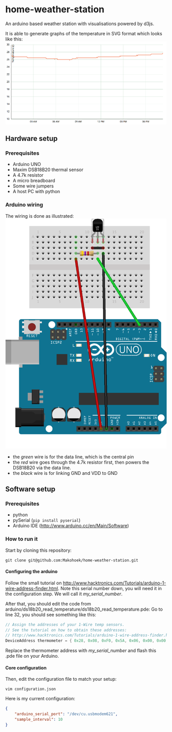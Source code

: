 home-weather-station
====================

An arduino based weather station with visualisations powered by d3js.

It is able to generate graphs of the temperature in SVG format which looks like this:
![visualization](./readme_images/data_visualisation_screenshot.png)

Hardware setup
--------------
### Prerequisites
* Arduino UNO
* Maxim DSB18B20 thermal sensor
* A 4.7k resistor
* A micro breadboard
* Some wire jumpers
* A host PC with python

### Arduino wiring
The wiring is done as illustrated:
![visualization](./readme_images/arduino_wiring.png)
* the *green* wire is for the data line, which is the central pin
* the *red* wire goes through the 4.7k resistor first, then powers the DSB18B20
  via the data line.
* the *black* wire is for linking GND and VDD to GND

Software setup
--------------
### Prerequisites
* python
* pySerial (`pip install pyserial`)
* Arduino IDE (http://www.arduino.cc/en/Main/Software)

### How to run it
Start by cloning this repository:

    git clone git@github.com:Makohoek/home-weather-station.git

#### Configuring the arduino
Follow the small tutorial on http://www.hacktronics.com/Tutorials/arduino-1-wire-address-finder.html.
Note this serial number down, you will need it in the configuration step.
We will call it *my_serial_number*.

After that, you should edit the code from arduino/ds18b20_read_temperature/ds18b20_read_temperature.pde:
Go to line 32, you should see something like this:

```c
// Assign the addresses of your 1-Wire temp sensors.
// See the tutorial on how to obtain these addresses:
// http://www.hacktronics.com/Tutorials/arduino-1-wire-address-finder.html
DeviceAddress thermometer = { 0x28, 0x08, 0xF0, 0x5A, 0x06, 0x00, 0x00, 0x0B };
```

Replace the thermometer address with *my_serial_number* and flash this .pde file on your Arduino.

#### Core configuration
Then, edit the configuration file to match your setup:

    vim configuration.json

Here is my current configuration:

```json
{
    "arduino_serial_port": "/dev/cu.usbmodem621",
    "sample_interval": 10
}
```
